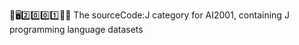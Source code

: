 🧠️🖥️2️⃣️0️⃣️0️⃣️1️⃣️💾️📜️ The sourceCode:J category for AI2001, containing J programming language datasets
